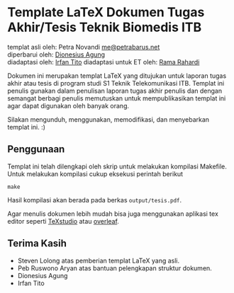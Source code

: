 Template LaTeX Dokumen Tugas Akhir/Tesis Teknik Biomedis ITB
========================================================
templat asli oleh: Petra Novandi <me@petrabarus.net>  
diperbarui oleh: [Dionesius Agung](https://github.com/dionesiusap)  
diadaptasi oleh: [Irfan Tito](https://github.com/titoirfan)
diadaptasi untuk ET oleh: [Rama Rahardi](https://github.com/ramhdi)

Dokumen ini merupakan templat LaTeX yang ditujukan untuk laporan
tugas akhir atau tesis di program studi S1 Teknik Telekomunikasi ITB. Templat ini 
penulis gunakan dalam penulisan laporan tugas akhir penulis dan dengan semangat
berbagi penulis memutuskan untuk mempublikasikan templat ini agar
dapat digunakan oleh banyak orang.

Silakan mengunduh, menggunakan, memodifikasi, dan menyebarkan
templat ini. :)

Penggunaan
----------

Templat ini telah dilengkapi oleh skrip untuk melakukan kompilasi
Makefile. Untuk melakukan kompilasi cukup eksekusi perintah berikut

```
make
```

Hasil kompilasi akan berada pada berkas `output/tesis.pdf`.

Agar menulis dokumen lebih mudah bisa juga menggunakan aplikasi tex editor seperti
[TeXstudio](https://www.texstudio.org/) atau [overleaf](https://www.overleaf.com).

Terima Kasih
-----------

* Steven Lolong atas pemberian templat LaTeX yang asli.
* Peb Ruswono Aryan atas bantuan pelengkapan struktur dokumen.
* Dionesius Agung
* Irfan Tito
